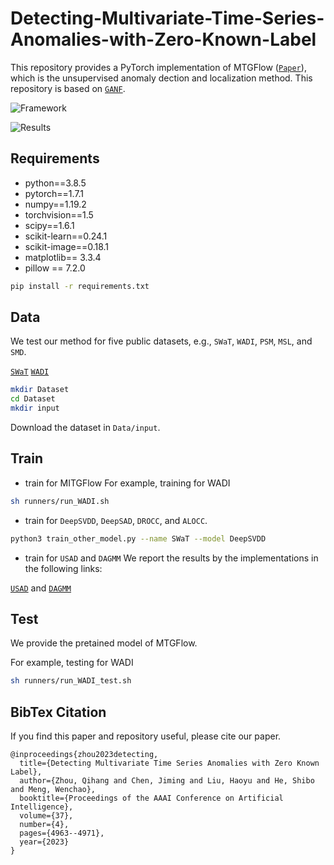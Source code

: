 # Detecting-Multivariate-Time-Series-Anomalies-with-Zero-Known-Label

This repository provides a PyTorch implementation of MTGFlow ([`Paper`](https://arxiv.org/abs/2208.02108)), which is the unsupervised anomaly dection and localization method.
This repository is based on [`GANF`](https://github.com/EnyanDai/GANF).

![Framework](./assets/framework.png)

![Results](./assets/results.png)

## Requirements
* python==3.8.5 
* pytorch==1.7.1
* numpy==1.19.2
* torchvision==1.5
* scipy==1.6.1
* scikit-learn==0.24.1
* scikit-image==0.18.1
* matplotlib== 3.3.4
* pillow == 7.2.0


```sh
pip install -r requirements.txt
```

## Data
We test our method for five public datasets, e.g., ```SWaT```, ```WADI```, ```PSM```, ```MSL```, and ```SMD```.

[`SWaT`](https://itrust.sutd.edu.sg/itrust-labs_datasets/dataset_info/#swat)
[`WADI`](https://itrust.sutd.edu.sg/itrust-labs_datasets/dataset_info/#wadi)

```sh
mkdir Dataset
cd Dataset
mkdir input
```
Download the dataset in ```Data/input```.
## Train
- train for MITGFlow
For example, training for WADI
```sh
sh runners/run_WADI.sh
```
- train for ```DeepSVDD```, ```DeepSAD```, ```DROCC```, and ```ALOCC```. 
```sh
python3 train_other_model.py --name SWaT --model DeepSVDD
```
- train for ```USAD``` and ```DAGMM```
We report the results by the implementations in the following links: 

[`USAD`](https://github.com/manigalati/usad) and [`DAGMM`](https://github.com/danieltan07/dagmm/)


## Test
We provide the pretained model of MTGFlow.

For example, testing for WADI 
```sh
sh runners/run_WADI_test.sh
```
## BibTex Citation

If you find this paper and repository useful, please cite our paper.

```
@inproceedings{zhou2023detecting,
  title={Detecting Multivariate Time Series Anomalies with Zero Known Label},
  author={Zhou, Qihang and Chen, Jiming and Liu, Haoyu and He, Shibo and Meng, Wenchao},
  booktitle={Proceedings of the AAAI Conference on Artificial Intelligence},
  volume={37},
  number={4},
  pages={4963--4971},
  year={2023}
}
```

